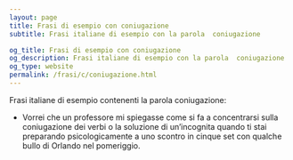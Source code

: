 ```yaml
---
layout: page
title: Frasi di esempio con coniugazione 
subtitle: Frasi italiane di esempio con la parola  coniugazione

og_title: Frasi di esempio con coniugazione 
og_description: Frasi italiane di esempio con la parola  coniugazione
og_type: website
permalink: /frasi/c/coniugazione.html
---
```


Frasi italiane di esempio contenenti la parola coniugazione:


- Vorrei che un professore mi spiegasse come si fa a concentrarsi sulla coniugazione dei verbi o la soluzione di un’incognita quando ti stai preparando psicologicamente a uno scontro in cinque set con qualche bullo di Orlando nel pomeriggio.
